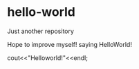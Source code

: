 # hello-world
Just another repository



Hope to improve myself!
saying HelloWorld!


cout<<"Helloworld!"<<endl;
